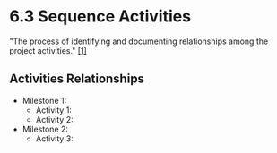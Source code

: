 # 6.3 Sequence Activities

"The process of identifying and documenting relationships among the project
activities." [[1]](../home.md#references)

## Activities Relationships

- Milestone 1:
  - Activity 1:
  - Activity 2:
- Milestone 2:
  - Activity 3:
